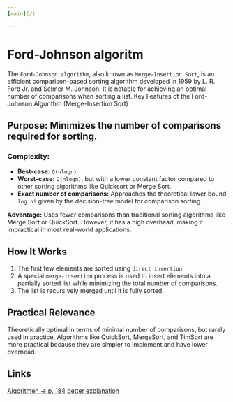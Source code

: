 ```yaml
--- 
[main](/) 

---
```


# Ford-Johnson algoritm 

The `Ford-Johnson algorithm`, also known as `Merge-Insertion Sort`, is an efficient comparison-based sorting algorithm developed in 1959 by L. R. Ford Jr. and Selmer M. Johnson. It is notable for achieving an optimal number of comparisons when sorting a list.
Key Features of the Ford-Johnson Algorithm (Merge-Insertion Sort)

## Purpose: Minimizes the number of comparisons required for sorting.

   ### Complexity:

- **Best-case:** `O(nlog⁡n)` 
- **Worst-case:** `O(nlog⁡n)`, but with a lower constant factor compared to other sorting algorithms like Quicksort or Merge Sort.
- **Exact number of comparisons:** Approaches the theoretical lower bound `log ⁡n!` given by the decision-tree model for comparison sorting.

**Advantage:** Uses fewer comparisons than traditional sorting algorithms like Merge Sort or QuickSort. However, it has a high overhead, making it impractical in most real-world applications.

## How It Works
1. The first few elements are sorted using `direct insertion`.
2. A special `merge-insertion` process is used to insert elements into a partially sorted list while minimizing the total number of comparisons.
3. The list is recursively merged until it is fully sorted.

## Practical Relevance

Theoretically optimal in terms of minimal number of comparisons, but rarely used in practice.
Algorithms like QuickSort, MergeSort, and TimSort are more practical because they are simpler to implement and have lower overhead.

## Links 
[Algoritmen -> p. 184](https://seriouscomputerist.atariverse.com/media/pdf/book/Art%20of%20Computer%20Programming%20-%20Volume%203%20(Sorting%20&%20Searching).pdf)
[better explanation](https://dev.to/emuminov/human-explanation-and-step-by-step-visualisation-of-the-ford-johnson-algorithm-5g91)
